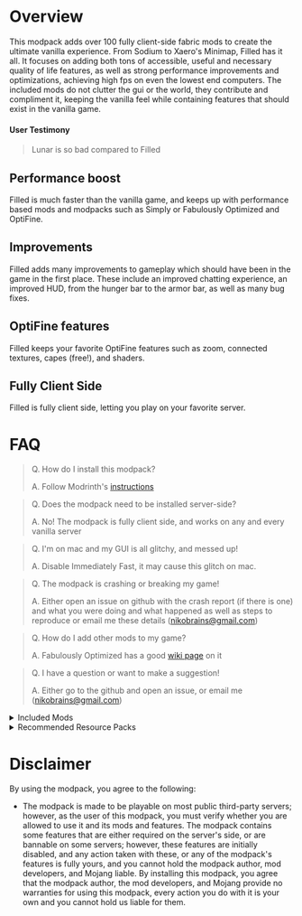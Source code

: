 # Overview
This modpack adds over 100 fully client-side fabric mods to create the ultimate vanilla experience. From Sodium to Xaero's Minimap, Filled has it all. It focuses on adding both tons of accessible, useful and necessary quality of life features, as well as strong performance improvements and optimizations, achieving high fps on even the lowest end computers. The included mods do not clutter the gui or the world, they contribute and compliment it, keeping the vanilla feel while containing features that should exist in the vanilla game.
#### User Testimony

> Lunar is so bad compared to Filled

## Performance boost
Filled is much faster than the vanilla game, and keeps up with performance based mods and modpacks such as Simply or Fabulously Optimized and OptiFine.
## Improvements
Filled adds many improvements to gameplay which should have been in the game in the first place. These include an improved chatting experience, an improved HUD, from the hunger bar to the armor bar, as well as many bug fixes.
## OptiFine features
Filled keeps your favorite OptiFine features such as zoom, connected textures, capes (free!), and shaders.
## Fully Client Side
Filled is fully client side, letting you play on your favorite server.
# FAQ
>Q. How do I install this modpack?
>
>A. Follow Modrinth's [instructions](https://docs.modrinth.com/docs/modpacks/playing_modpacks/)

> Q. Does the modpack need to be installed server-side?
>
> A. No! The modpack is fully client side, and works on any and every vanilla server

> Q. I'm on mac and my GUI is all glitchy, and messed up!
>
> A. Disable Immediately Fast, it may cause this glitch on mac.

> Q. The modpack is crashing or breaking my game!
>
> A. Either open an issue on github with the crash report (if there is one) and what you were doing and what happened as well as steps to reproduce or email me these details (nikobrains@gmail.com)

> Q. How do I add other mods to my game?
>
> A. Fabulously Optimized has a good [wiki page](https://fabulously-optimized.gitbook.io/modpack/readme/adding-more-mods) on it

> Q. I have a question or want to make a suggestion!
>
> A. Either go to the github and open an issue, or email me (nikobrains@gmail.com)



<details>
    <summary>Included Mods</summary>
   <ul>
    <li><a href="https://modrinth.com/mod/advancement-plaques">[Advancement Plaques]</a></li>
    <li><a href="https://modrinth.com/mod/advancementinfo">[AdvancementInfo]</a></li>
    <li><a href="https://modrinth.com/mod/ambient-environment">[Ambient Environment]</a></li>
    <li><a href="https://modrinth.com/mod/ambientsounds">[Ambient Sounds]</a></li>
    <li><a href="https://modrinth.com/mod/antighost">[AntiGhost]</a></li>
    <li><a href="https://modrinth.com/mod/appleskin">[AppleSkin]</a></li>
    <li><a href="https://modrinth.com/mod/architectury-api">[Architectury]</a></li>
    <li><a href="https://modrinth.com/mod/armor-chroma-for-fabric">[Armor Chroma]</a></li>
    <li><a href="https://modrinth.com/mod/auth-me">[Auth Me]</a></li>
    <li><a href="https://modrinth.com/mod/balm">[Balm]</a></li>
    <li><a href="https://modrinth.com/mod/better-advancements">[Better Advancements]</a></li>
    <li><a href="https://modrinth.com/mod/better-mount-hud">[Better Mount HUD]</a></li>
    <li><a href="https://modrinth.com/mod/better-ping-display-fabric">[Better Ping Display]</a></li>
    <li><a href="https://modrinth.com/mod/better-stats">[Better Statistics Screen]</a></li>
    <li><a href="https://modrinth.com/mod/better-third-person">[Better Third Person]</a></li>
    <li><a href="https://modrinth.com/mod/betterf3">[BetterF3]</a></li>
    <li><a href="https://modrinth.com/mod/boat-item-view">[Boat Item View Fabric]</a></li>
    <li><a href="https://modrinth.com/mod/bobby">[Bobby]</a></li>
    <li><a href="https://modrinth.com/mod/bookshelf-lib">[Bookshelf]</a></li>
    <li><a href="https://modrinth.com/mod/borderless-mining">[Borderless Mining]</a></li>
    <li><a href="https://modrinth.com/mod/cameraoverhaul">[Camera Overhaul]</a></li>
    <li><a href="https://modrinth.com/mod/camera-utils">[Camera Utils]</a></li>
    <li><a href="https://modrinth.com/mod/capes">[Capes]</a></li>
    <li><a href="https://modrinth.com/mod/cave-dust">[Cave Dus]</a></li>
    <li><a href="https://modrinth.com/mod/chatpatches">[Chat Patches]</a></li>
    <li><a href="https://modrinth.com/plugin/chunky">[Chunky]</a></li>
    <li><a href="https://modrinth.com/mod/clean-tooltips">[Clean Tooltips]</a>
    <li><a href="https://modrinth.com/mod/cleardespawn">[Clear Despawn]</a>
    <li><a href="https://modrinth.com/mod/clickthrough">[Click Through]</a>
    <li><a href="https://modrinth.com/mod/client-tweaks">[Client Tweaks]</a>
    <li><a href="https://modrinth.com/mod/cloth-config">[Cloth Config]</a>
    <li><a href="https://modrinth.com/mod/collective">[Collective]</a>
    <li><a href="https://modrinth.com/mod/c2me-fabric">[Concurrent Chunk Management Engine]</a>
    <li><a href="https://modrinth.com/mod/continuity">[Continuity]</a>
    <li><a href="https://www.curseforge.com/minecraft/mc-mods/controlling">[Controlling]</a>
    <li><a href="https://modrinth.com/mod/craftpresence">[CraftPresence]</a>
    <li><a href="https://modrinth.com/mod/creativecore">[Creative Core]</a>
    <li><a href="https://modrinth.com/mod/dashloader">[Dash Loader]</a>
    <li><a href="https://modrinth.com/mod/deathlog">[DeathLog]</a>
    <li><a href="https://modrinth.com/mod/debugify">[Debugify]</a>
    <li><a href="https://modrinth.com/mod/default-options">[Default Options]</a>
    <li><a href="https://modrinth.com/mod/distanthorizons">[Distant Horizons]</a>
    <li><a href="https://modrinth.com/mod/do-a-barrel-roll">[Do a Barrel Roll]</a>
    <li><a href="https://modrinth.com/mod/dynamic-fps">[Dynamic FPS]</a>
    <li><a href="https://modrinth.com/mod/easiervillagertrading">[EasierVillagerTrading]</a>
    <li><a href="https://modrinth.com/mod/eating-animation">[Eating Animation]</a>
    <li><a href="https://modrinth.com/mod/enhancedvisuals">[EnhancedVisuals]</a>
    <li><a href="https://modrinth.com/mod/entity-model-features">[Entity Model Features]</a>
    <li><a href="https://modrinth.com/mod/entitytexturefeatures">[Entity Texture Features]</a>
    <li><a href="https://modrinth.com/mod/entityculling">[EntityCulling]</a>
    <li><a href="https://modrinth.com/mod/equipment-compare">[Equipment Compare]</a>
    <li><a href="https://modrinth.com/mod/exordium">[Exordium]</a>
    <li><a href="https://modrinth.com/mod/fabric-api">[Fabric API]</a>
    <li><a href="https://modrinth.com/mod/fabric-language-kotlin">[Fabric Language Kotlin]</a>
    <li><a href="https://modrinth.com/mod/fabricskyboxes">[FabricSkyBoxes]</a>
    <li><a href="https://modrinth.com/mod/fabricskyboxes-interop">[FabricSkyBoxes Interop]</a>
    <li><a href="https://modrinth.com/mod/fabrishot">[Fabrishot]</a>
    <li><a href="https://modrinth.com/mod/fastanim">[FastAnim]</a>
    <li><a href="https://modrinth.com/mod/ferrite-core">[FerriteCore]</a>
    <li><a href="https://modrinth.com/mod/first-person-model">[FirstpersonModel]</a>
    <li><a href="https://modrinth.com/mod/forge-config-api-port">[Forge Config API Port]</a>
    <li><a href="https://modrinth.com/mod/full-brightness-toggle">[Full Brightness Toggle]</a>
    <li><a href="https://modrinth.com/mod/held-item-info">[Held Item Info]</a>
    <li><a href="https://modrinth.com/mod/iceberg">[Iceberg]</a>
    <li><a href="https://modrinth.com/mod/idwtialsimmoedm">[idwtialsimmoedm]</a>
    <li><a href="https://modrinth.com/mod/immediatelyfast">[Immediately Fast]</a>
    <li><a href="https://modrinth.com/mod/indium">[Indium]</a>
    <li><a href="https://www.curseforge.com/minecraft/mc-mods/inventory-hud-forge">[Inventory HUD+]</a>
    <li><a href="https://modrinth.com/mod/inventory-profiles-next">[Inventory Profiles Next]</a>
    <li><a href="https://modrinth.com/mod/iris">[Iris]</a>
    <li><a href="https://modrinth.com/mod/jade">[Jade]</a>
   <li><a href="https://modrinth.com/mod/krypton"> [Krypton]</a>
    <li><a href="https://modrinth.com/mod/lambdynamiclights">[LambDynamicLights]</a>
    <li><a href="https://modrinth.com/mod/libipn">[liblPN]</a>
    <li><a href="https://www.curseforge.com/minecraft/mc-mods/litematica">[Litematica]</a>
    <li><a href="https://modrinth.com/mod/lithium">[Lithium]</a>
<li><a href="https://www.curseforge.com/minecraft/mc-mods/make_bubbles_pop">[Make Bubbles Pop]</a>
    <li><a href="https://www.curseforge.com/minecraft/mc-mods/malilib">[MaLiLib]</a>
    <li><a href="https://modrinth.com/mod/memoryleakfix">[Memory Leak Fix]</a>
    <li><a href="https://www.curseforge.com/minecraft/mc-mods/minihud">[MiniHUD]</a>
    <li><a href="https://modrinth.com/mod/modmenu">[Mod Menu]</a>
    <li><a href="https://modrinth.com/mod/modelfix">[Model Gap Fix]</a>
    <li><a href=https://modrinth.com/mod/moreculling"">[More Culling]</a>
    <li><a href="https://modrinth.com/mod/mouse-tweaks">[Mouse Tweaks]</a>
    <li><a href="https://modrinth.com/mod/mouse-wheelie">[Mouse Wheelie]</a>
    <li><a href="https://modrinth.com/mod/no-chat-reports">[No Chat Reports]</a>
    <li><a href="https://modrinth.com/mod/not-enough-animations">[NotEnoughAnimations]</a>
    <li><a href="https://modrinth.com/mod/owo-lib">[owo]</a>
    <li><a href="https://modrinth.com/mod/pick-up-notifier">[Pick Up Notifier]</a>
    <li><a href="https://modrinth.com/mod/pistorder">[Pistorder]</a>
    <li><a href="https://modrinth.com/mod/playlist">[Playlist]</a>
    <li><a href="https://modrinth.com/mod/presence-footsteps">[Presence Footsteps]</a>
    <li><a href="https://modrinth.com/mod/prism-lib">[Prism]</a>
    <li><a href="https://modrinth.com/mod/puzzles-lib">[Puzzles Lib]</a>
    <li><a href="https://modrinth.com/mod/reeses-sodium-options">[Reese's Sodium Options]</a>
    <li><a href="https://modrinth.com/mod/replaymod">[Replay Mod]</a>
    <li><a href="https://modrinth.com/mod/replay-voice-chat">[Replay Voice Chat]</a>
    <li><a href="https://modrinth.com/mod/rei">[Roughly Enough Items]</a>
    <li><a href="https://modrinth.com/mod/roughly-enough-loot-tables">[Roughly Enough Loot Tables]</a>
    <li><a href="https://modrinth.com/mod/roughly-enough-professions-rep">[Roughly Enough Professions]</a>
    <li><a href="https://modrinth.com/mod/roughly-enough-trades">[Roughly Enough Trades]</a>
    <li><a href="https://modrinth.com/mod/roughly-searchable">[Roughly Searchable]</a>
    <li><a href="https://modrinth.com/mod/screenshot-to-clipboard">[Screenshot to Clipboard]</a>
    <li><a href="https://www.curseforge.com/minecraft/mc-mods/screenshot-viewer">[Screenshot Viewer]</a>
    <li><a href="https://modrinth.com/mod/searchables">[Searchables]</a>
    <li><a href="https://modrinth.com/plugin/simple-voice-chat">[Simple Voice Chat]</a>
    <li><a href="https://modrinth.com/mod/sodium">[Sodium]</a>
    <li><a href="https://modrinth.com/mod/sodium-extra">[Sodium Extra]</a>
    <li><a href="https://modrinth.com/mod/sound-physics-remastered">[Sound Physics Remastered]</a>
    <li><a href="https://modrinth.com/mod/spark">[spark]</a>
    <li><a href="https://modrinth.com/mod/starlight">[Starlight]</a>
    <li><a href="https://modrinth.com/mod/timetolive">[Time To Live]</a>
    <li><a href="https://modrinth.com/mod/tips">[Tips]</a>
    <li><a href="https://modrinth.com/mod/travelers-titles">[Traveler's Titles]</a>
    <li><a href="https://modrinth.com/mod/tweakermore">[TweakerMore]</a>
    <li><a href="https://www.curseforge.com/minecraft/mc-mods/tweakeroo">[Tweakeroo]</a>
    <li><a href="https://modrinth.com/mod/visuality">[Visuality]</a>
    <li><a href="https://modrinth.com/mod/wavey-capes">[WaveyCapes]</a>
    <li><a href="https://www.curseforge.com/minecraft/mc-mods/worldedit">[WorldEdit]</a>
    <li><a href="https://www.curseforge.com/minecraft/mc-mods/worldeditcui">[WorldEditCUI]</a>
    <li><a href="https://modrinth.com/mod/xaeros-minimap">[Xaero's Minimap]</a>
    <li><a href="https://modrinth.com/mod/xaeros-world-map">[Xaero's World Map]</a>
    <li><a href="https://modrinth.com/mod/yacl">[YetAnotherConfigLib]</a>
    <li><a href="https://modrinth.com/mod/yungs-api">[YUNG's API]</a>
   <li><a href="https://modrinth.com/mod/subtitle-highlight"> [字幕高亮]</a></li>
   </ul>
</details>
<details>
    <summary>Recommended Resource Packs</summary>
   <ul>
<li><a href="https://www.curseforge.com/minecraft/texture-packs/alacrity"> [Alacrity]</a></li>
<li><a href="https://www.curseforge.com/minecraft/texture-packs/dramatic-skys"> [Dramatic Skys]</a></li>
<li><a href="https://www.curseforge.com/minecraft/texture-packs/enhanced-boss-bars"> [Enhanced Boss Bars]</a></li>
<li><a href=""> []</a></li>
<li><a href="https://www.curseforge.com/minecraft/texture-packs/faithless"> [Faithless]</a></li>

   <li><a href="https://www.curseforge.com/minecraft/texture-packs/fresh-animations"> [Fresh Animations]</a></li>
    <li><a href="https://www.curseforge.com/minecraft/texture-packs/ozocraft-remix"> [Ozocraft Remix]</a></li>
    <li><a href=""> []</a></li>
   </ul>
</details>

# Disclaimer
By using the modpack, you agree to the following:
- The modpack is made to be playable on most public third-party servers; however, as the user of this modpack, you must verify whether you are allowed to use it and its mods and features. The modpack contains some features that are either required on the server's side, or are bannable on some servers; however, these features are initially disabled, and any action taken with these, or any of the modpack's features is fully yours, and you cannot hold the modpack author, mod developers, and Mojang liable. By installing this modpack, you agree that the modpack author, the mod developers, and Mojang provide no warranties for using this modpack, every action you do with it is your own and you cannot hold us liable for them.

